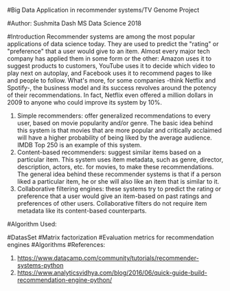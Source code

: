 #Big Data Application in recommender systems/TV Genome Project

#Author: Sushmita Dash
MS Data Science 2018

#Introduction
Recommender systems are among the most popular applications of data science today. They are used to predict the "rating" or "preference" that a user would give to an item. Almost every major tech company has applied them in some form or the other: Amazon uses it to suggest products to customers, YouTube uses it to decide which video to play next on autoplay, and Facebook uses it to recommend pages to like and people to follow. What's more, for some companies -think Netflix and Spotify-, the business model and its success revolves around the potency of their recommendations. In fact, Netflix even offered a million dollars in 2009 to anyone who could improve its system by 10%.

1.	Simple recommenders: offer generalized recommendations to every user, based on movie popularity and/or genre. The basic idea behind this system is that movies that are more popular and critically acclaimed will have a higher probability of being liked by the average audience. IMDB Top 250 is an example of this system.
2.	Content-based recommenders: suggest similar items based on a particular item. This system uses item metadata, such as genre, director, description, actors, etc. for movies, to make these recommendations. The general idea behind these recommender systems is that if a person liked a particular item, he or she will also like an item that is similar to it.
3.	Collaborative filtering engines: these systems try to predict the rating or preference that a user would give an item-based on past ratings and preferences of other users. Collaborative filters do not require item metadata like its content-based counterparts.

#Algorithm Used:

#DatasSet
#Matrix factorization
#Evaluation metrics for recommendation engines
#Algorithms
#References:
1. https://www.datacamp.com/community/tutorials/recommender-systems-python
2. https://www.analyticsvidhya.com/blog/2016/06/quick-guide-build-recommendation-engine-python/


